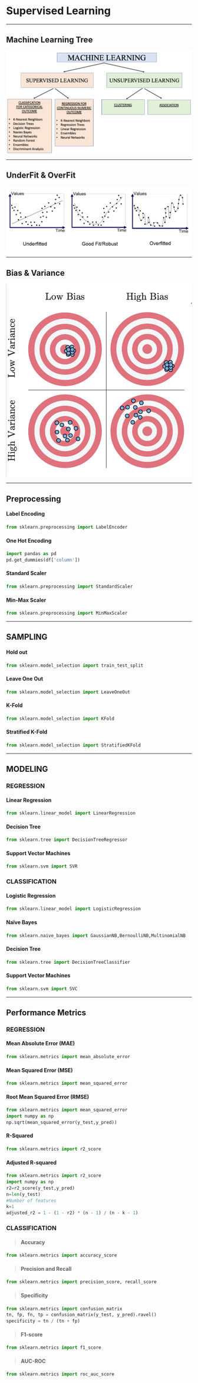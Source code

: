 # Supervised Learning
-------------------------
## Machine Learning Tree
![](image/mltree.png)

-------------------------
## UnderFit & OverFit
![](image/uo.png)

-------------------------
## Bias & Variance
![](image/bias.png)

-------------------------
##  Preprocessing
#### Label Encoding
```python
from sklearn.preprocessing import LabelEncoder
```
#### One Hot Encoding
```python
import pandas as pd
pd.get_dummies(df['column'])
```
#### Standard Scaler
```python
from sklearn.preprocessing import StandardScaler
```
#### Min-Max Scaler
```python
from sklearn.preprocessing import MinMaxScaler
```
-------------------------
## SAMPLING

#### Hold out
```python
from sklearn.model_selection import train_test_split
```

#### Leave One Out
```python
from sklearn.model_selection import LeaveOneOut
```

#### K-Fold
```python
from sklearn.model_selection import KFold
```

#### Stratified K-Fold
```python
from sklearn.model_selection import StratifiedKFold
```
-------------------------
## MODELING
### REGRESSION

#### Linear Regression
```python
from sklearn.linear_model import LinearRegression
```
#### Decision Tree
```python
from sklearn.tree import DecisionTreeRegressor
```
#### Support Vector Machines
```python
from sklearn.svm import SVR
```

### CLASSIFICATION
#### Logistic Regression
```python
from sklearn.linear_model import LogisticRegression
```
#### Naïve Bayes
```python
from sklearn.naive_bayes import GaussianNB,BernoulliNB,MultinomialNB
```
#### Decision Tree
```python
from sklearn.tree import DecisionTreeClassifier
```
#### Support Vector Machines
```python
from sklearn.svm import SVC
```

-------------------------
## Performance Metrics
### REGRESSION
#### Mean Absolute Error (MAE)
```python
from sklearn.metrics import mean_absolute_error
```
#### Mean Squared Error (MSE)
```python
from sklearn.metrics import mean_squared_error
```
#### Root Mean Squared Error (RMSE)
```python
from sklearn.metrics import mean_squared_error
import numpy as np
np.sqrt(mean_squared_error(y_test,y_pred))
```
#### R-Squared
```python
from sklearn.metrics import r2_score
```
#### Adjusted R-squared
```python
from sklearn.metrics import r2_score
import numpy as np
r2=r2_score(y_test,y_pred)
n=len(y_test)
#Number of features
k=1
adjusted_r2 = 1 - (1 - r2) * (n - 1) / (n - k - 1)
```

### CLASSIFICATION
>#### Accuracy
```python
from sklearn.metrics import accuracy_score
```
>#### Precision and Recall
```python
from sklearn.metrics import precision_score, recall_score
```
>#### Specificity
```python
from sklearn.metrics import confusion_matrix
tn, fp, fn, tp = confusion_matrix(y_test, y_pred).ravel()
specificity = tn / (tn + fp)
```
>#### F1-score
```python
from sklearn.metrics import f1_score
```
>#### AUC-ROC
```python
from sklearn.metrics import roc_auc_score
```
